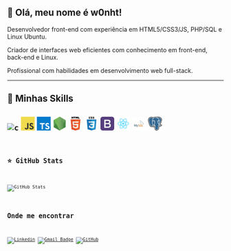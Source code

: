 ## 💜 Olá, meu nome é w0nht!

Desenvolvedor front-end com experiência em HTML5/CSS3/JS, PHP/SQL e Linux Ubuntu.

 Criador de interfaces web eficientes com conhecimento em front-end, back-end e Linux.

 Profissional com habilidades em desenvolvimento web full-stack.


---

## 🚀 Minhas Skills

<code><img height="32" src="https://cdn.iconscout.com/icon/free/png-512/c-programming-569564.png" alt="c"/></code>
<code><img height="32" src="https://raw.githubusercontent.com/github/explore/80688e429a7d4ef2fca1e82350fe8e3517d3494d/topics/javascript/javascript.png" alt="Javascript"/></code>
<code><img height="32" src="https://raw.githubusercontent.com/github/explore/80688e429a7d4ef2fca1e82350fe8e3517d3494d/topics/typescript/typescript.png" alt="Typescript"/></code>
<code><img height="32" src="https://raw.githubusercontent.com/github/explore/80688e429a7d4ef2fca1e82350fe8e3517d3494d/topics/nodejs/nodejs.png" alt="Nodejs"/></code>
<code><img height="32" src="https://raw.githubusercontent.com/github/explore/80688e429a7d4ef2fca1e82350fe8e3517d3494d/topics/html/html.png" alt="HTML5"/></code>
<code><img height="32" src="https://raw.githubusercontent.com/github/explore/80688e429a7d4ef2fca1e82350fe8e3517d3494d/topics/css/css.png" alt="CSS"/></code>
<code><img height="32" src="https://raw.githubusercontent.com/github/explore/80688e429a7d4ef2fca1e82350fe8e3517d3494d/topics/bootstrap/bootstrap.png" alt="Bootstrap"/></code>
<code><img height="32" src="https://raw.githubusercontent.com/github/explore/80688e429a7d4ef2fca1e82350fe8e3517d3494d/topics/react/react.png" alt="React"/></code>
<code><img height="32" src="https://raw.githubusercontent.com/github/explore/80688e429a7d4ef2fca1e82350fe8e3517d3494d/topics/mysql/mysql.png" alt="MySQL"/></code>
<code><img height="32" src="https://raw.githubusercontent.com/github/explore/80688e429a7d4ef2fca1e82350fe8e3517d3494d/topics/postgresql/postgresql.png" alt="PostegreSQL"/><code>
---

## ⭐ GitHub Stats

![GitHub Stats](https://github-readme-stats.vercel.app/api?username=w0nht&show_icons=true)

## Onde me encontrar

[![Linkedin](https://img.shields.io/badge/-wandersondias-blue?style=flat-square&logo=Linkedin&logoColor=white&link=https://www.linkedin.com/in/wandersondiass?utm_source=share&utm_campaign=share_via&utm_content=profile&utm_medium=android_app)](https://www.linkedin.com/in/wandersondiass?utm_source=share&utm_campaign=share_via&utm_content=profile&utm_medium=android_app)
[![Gmail Badge](https://img.shields.io/badge/-w0nhtdev@gmail.com-006bed?style=flat-square&logo=Gmail&logoColor=white&link=mailto:w0nhtdev@gmail.com)](mailto:w0nhtdev@gmail.com)
[![GitHub](https://img.shields.io/github/followers/iuricode?label=follow&style=social)](https://github.com/w0nht)
